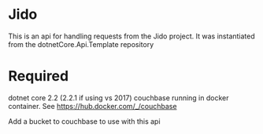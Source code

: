 # Jido
This is an api for handling requests from the Jido project. It was instantiated from the dotnetCore.Api.Template repository

# Required
dotnet core 2.2 (2.2.1 if using vs 2017)
couchbase running in docker container. See https://hub.docker.com/_/couchbase

Add a bucket to couchbase to use with this api